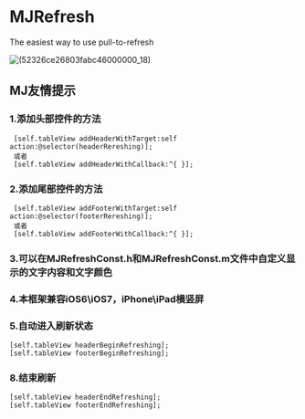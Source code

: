 MJRefresh
=========

The easiest way to use pull-to-refresh

![(52326ce26803fabc46000000_18)](http://code4app.qiniudn.com/photo/52326ce26803fabc46000000_18.gif)

MJ友情提示
-----------
### 1.添加头部控件的方法
     [self.tableView addHeaderWithTarget:self action:@selector(headerRereshing)];
     或者
     [self.tableView addHeaderWithCallback:^{ }];
 
### 2.添加尾部控件的方法
     [self.tableView addFooterWithTarget:self action:@selector(footerRereshing)];
     或者
     [self.tableView addFooterWithCallback:^{ }];
 
### 3.可以在MJRefreshConst.h和MJRefreshConst.m文件中自定义显示的文字内容和文字颜色
 
### 4.本框架兼容iOS6\iOS7，iPhone\iPad横竖屏
 
### 5.自动进入刷新状态
    [self.tableView headerBeginRefreshing];
    [self.tableView footerBeginRefreshing];
 
### 8.结束刷新
    [self.tableView headerEndRefreshing];
    [self.tableView footerEndRefreshing];
